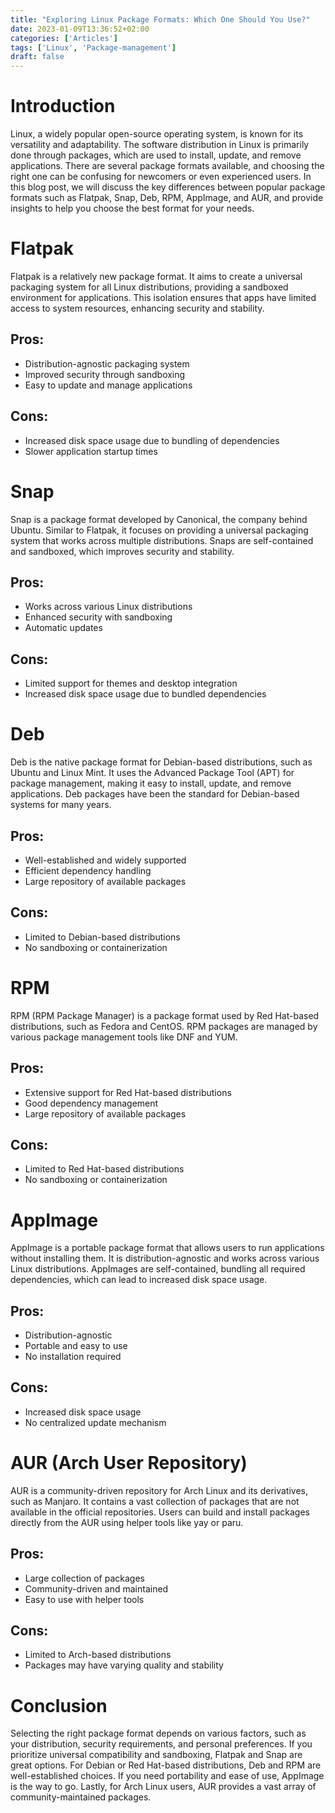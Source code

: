 ```yaml
---
title: "Exploring Linux Package Formats: Which One Should You Use?"
date: 2023-01-09T13:36:52+02:00
categories: ['Articles']
tags: ['Linux', 'Package-management']
draft: false
---
```


# Introduction

Linux, a widely popular open-source operating system, is known for its versatility and adaptability. 
The software distribution in Linux is primarily done through packages, which are used to install, update, and remove applications. 
There are several package formats available, and choosing the right one can be confusing for newcomers or even experienced users. 
In this blog post, we will discuss the key differences between popular package formats such as Flatpak, Snap, Deb, RPM, AppImage, and AUR, and provide insights to help you choose the best format for your needs.

# Flatpak

Flatpak is a relatively new package format. 
It aims to create a universal packaging system for all Linux distributions, providing a sandboxed environment for applications. 
This isolation ensures that apps have limited access to system resources, enhancing security and stability.

## Pros:

- Distribution-agnostic packaging system
- Improved security through sandboxing
- Easy to update and manage applications

## Cons:

- Increased disk space usage due to bundling of dependencies
- Slower application startup times

# Snap

Snap is a package format developed by Canonical, the company behind Ubuntu. 
Similar to Flatpak, it focuses on providing a universal packaging system that works across multiple distributions. 
Snaps are self-contained and sandboxed, which improves security and stability.

## Pros:

- Works across various Linux distributions
- Enhanced security with sandboxing
- Automatic updates

## Cons:

- Limited support for themes and desktop integration
- Increased disk space usage due to bundled dependencies

# Deb

Deb is the native package format for Debian-based distributions, such as Ubuntu and Linux Mint. 
It uses the Advanced Package Tool (APT) for package management, making it easy to install, update, and remove applications. 
Deb packages have been the standard for Debian-based systems for many years.

## Pros:

- Well-established and widely supported
- Efficient dependency handling
- Large repository of available packages

## Cons:

- Limited to Debian-based distributions
- No sandboxing or containerization

# RPM

RPM (RPM Package Manager) is a package format used by Red Hat-based distributions, such as Fedora and CentOS. 
RPM packages are managed by various package management tools like DNF and YUM.

## Pros:

- Extensive support for Red Hat-based distributions
- Good dependency management
- Large repository of available packages

## Cons:

- Limited to Red Hat-based distributions
- No sandboxing or containerization

# AppImage

AppImage is a portable package format that allows users to run applications without installing them. 
It is distribution-agnostic and works across various Linux distributions. 
AppImages are self-contained, bundling all required dependencies, which can lead to increased disk space usage.

## Pros:

- Distribution-agnostic
- Portable and easy to use
- No installation required

## Cons:

- Increased disk space usage
- No centralized update mechanism

# AUR (Arch User Repository)

AUR is a community-driven repository for Arch Linux and its derivatives, such as Manjaro. 
It contains a vast collection of packages that are not available in the official repositories. 
Users can build and install packages directly from the AUR using helper tools like yay or paru.

## Pros:

- Large collection of packages
- Community-driven and maintained
- Easy to use with helper tools

## Cons:

- Limited to Arch-based distributions
- Packages may have varying quality and stability

# Conclusion

Selecting the right package format depends on various factors, such as your distribution, security requirements, and personal preferences. 
If you prioritize universal compatibility and sandboxing, Flatpak and Snap are great options. 
For Debian or Red Hat-based distributions, Deb and RPM are well-established choices. 
If you need portability and ease of use, AppImage is the way to go. Lastly, for Arch Linux users, AUR provides a vast array of community-maintained packages.